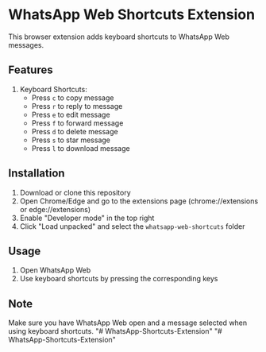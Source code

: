 # WhatsApp Web Shortcuts Extension

This browser extension adds keyboard shortcuts to WhatsApp Web messages.

## Features

1. Keyboard Shortcuts:
   - Press `c` to copy message
   - Press `r` to reply to message
   - Press `e` to edit message
   - Press `f` to forward message
   - Press `d` to delete message
   - Press `s` to star message
   - Press `l` to download message


## Installation

1. Download or clone this repository
2. Open Chrome/Edge and go to the extensions page (chrome://extensions or edge://extensions)
3. Enable "Developer mode" in the top right
4. Click "Load unpacked" and select the `whatsapp-web-shortcuts` folder

## Usage

1. Open WhatsApp Web
2. Use keyboard shortcuts by pressing the corresponding keys


## Note

Make sure you have WhatsApp Web open and a message selected when using keyboard shortcuts. "# WhatsApp-Shortcuts-Extension" 
"# WhatsApp-Shortcuts-Extension" 
